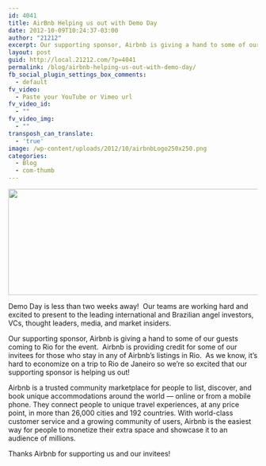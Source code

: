 ```yaml
---
id: 4041
title: AirBnb Helping us out with Demo Day
date: 2012-10-09T10:24:37-03:00
author: "21212"
excerpt: Our supporting sponsor, Airbnb is giving a hand to some of our guests coming to Rio for the event.
layout: post
guid: http://local.21212.com/?p=4041
permalink: /blog/airbnb-helping-us-out-with-demo-day/
fb_social_plugin_settings_box_comments:
  - default
fv_video:
  - Paste your YouTube or Vimeo url
fv_video_id:
  - ""
fv_video_img:
  - ""
transposh_can_translate:
  - 'true'
image: /wp-content/uploads/2012/10/airbnbLogo250x250.png
categories:
  - Blog
  - com-thumb
---
```

[<img class="alignnone size-full wp-image-4045" title="airbnbBannerPost" src="http://local.21212.com/wp-content/uploads/2012/10/airbnbBannerPost.png" alt="" width="540" height="214" srcset="http://localhost:8080/wp-content/uploads/2012/10/airbnbBannerPost.png 540w, http://localhost:8080/wp-content/uploads/2012/10/airbnbBannerPost-300x118.png 300w" sizes="(max-width: 540px) 100vw, 540px" />](http://local.21212.com/wp-content/uploads/2012/10/airbnbBannerPost.png)

Demo Day is less than two weeks away!  Our teams are working hard and excited to present to the leading international and Brazilian angel investors, VCs, thought leaders, media, and market insiders.

Our supporting sponsor, Airbnb is giving a hand to some of our guests coming to Rio for the event.  Airbnb is providing credit for some of our invitees for those who stay in any of Airbnb&#8217;s listings in Rio.  As we know, it&#8217;s hard to economize on a trip to Rio de Janeiro so we&#8217;re so excited that our supporting sponsor is helping us out!

Airbnb is a trusted community marketplace for people to list, discover, and book unique accommodations around the world — online or from a mobile phone. They connect people to unique travel experiences, at any price point, in more than 26,000 cities and 192 countries. With world-class customer service and a growing community of users, Airbnb is the easiest way for people to monetize their extra space and showcase it to an audience of millions.

Thanks Airbnb for supporting us and our invitees!